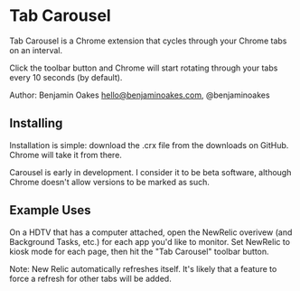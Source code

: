 Tab Carousel
============

Tab Carousel is a Chrome extension that cycles through your Chrome tabs on an interval.

Click the toolbar button and Chrome will start rotating through your tabs every 10 seconds (by default).

Author: Benjamin Oakes <hello@benjaminoakes.com>, @benjaminoakes

Installing
----------

Installation is simple: download the .crx file from the downloads on GitHub.  Chrome will take it from there.

Carousel is early in development.  I consider it to be beta software, although Chrome doesn't allow versions to be marked as such.

Example Uses
------------

On a HDTV that has a computer attached, open the NewRelic overivew (and Background Tasks, etc.) for each app you'd like to monitor.  Set NewRelic to kiosk mode for each page, then hit the "Tab Carousel" toolbar button.
  
Note: New Relic automatically refreshes itself.  It's likely that a feature to force a refresh for other tabs will be added.
